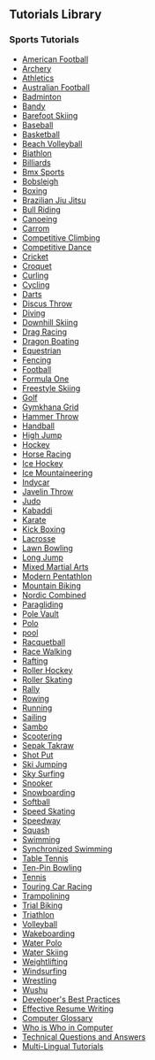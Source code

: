 ## Tutorials Library
### Sports Tutorials
* [American Football](/american_football/index.htm) <!--https://www.tutorialspoint.com/images/american_football_icon.png--> 
* [Archery](/archery/index.htm) <!--https://www.tutorialspoint.com/images/archery_icon.png--> 
* [Athletics](/athletics/index.htm) <!--https://www.tutorialspoint.com/images/athletics_icon.png--> 
* [Australian Football](/australian_football/index.htm) <!--https://www.tutorialspoint.com/images/australian_football_icon.png--> 
* [Badminton](/badminton/index.htm) <!--https://www.tutorialspoint.com/images/badminton_icon.png--> 
* [Bandy](/bandy/index.htm) <!--https://www.tutorialspoint.com/images/bandy_icon.png--> 
* [Barefoot Skiing](/barefoot_skiing/index.htm) <!--https://www.tutorialspoint.com/images/barefoot_skiing_icon.png--> 
* [Baseball](/baseball/index.htm) <!--https://www.tutorialspoint.com/images/baseball_icon.png--> 
* [Basketball](/basketball/index.htm) <!--https://www.tutorialspoint.com/images/basketball_icon.png--> 
* [Beach Volleyball](/beach_volleyball/index.htm) <!--https://www.tutorialspoint.com/images/beach_volleyball_icon.png--> 
* [Biathlon](/biathlon/index.htm) <!--https://www.tutorialspoint.com/images/biathlon_icon.png--> 
* [Billiards](/billiards/index.htm) <!--https://www.tutorialspoint.com/images/billiards_icon.png--> 
* [Bmx Sports](/bmx/index.htm) <!--https://www.tutorialspoint.com/images/bmx_icon.png--> 
* [Bobsleigh](/bobsleigh/index.htm) <!--https://www.tutorialspoint.com/images/bobsleigh_icon.png--> 
* [Boxing](/boxing/index.htm) <!--https://www.tutorialspoint.com/images/boxing_icon.png--> 
* [Brazilian Jiu Jitsu](/brazilian_jiu_jitsu/index.htm) <!--https://www.tutorialspoint.com/images/brazilian_jiu_jitsu_icon.png--> 
* [Bull Riding](/bull_riding/index.htm) <!--https://www.tutorialspoint.com/images/bull_riding_icon.png--> 
* [Canoeing](/canoeing/index.htm) <!--https://www.tutorialspoint.com/images/canoeing_icon.png--> 
* [Carrom](/carrom/index.htm) <!--https://www.tutorialspoint.com/images/carrom_icon.png--> 
* [Competitive Climbing](/competitive_climbing/index.htm) <!--https://www.tutorialspoint.com/images/competitive_climbing_icon.png--> 
* [Competitive Dance](/competitive_dance/index.htm) <!--https://www.tutorialspoint.com/images/competitive_dance_icon.png--> 
* [Cricket](/cricket/index.htm) <!--https://www.tutorialspoint.com/images/cricket_icon.png--> 
* [Croquet](/croquet/index.htm) <!--https://www.tutorialspoint.com/images/croquet_icon.png--> 
* [Curling](/curling/index.htm) <!--https://www.tutorialspoint.com/images/curling_icon.png--> 
* [Cycling](/cycling/index.htm) <!--https://www.tutorialspoint.com/images/cycling_icon.png--> 
* [Darts](/darts/index.htm) <!--https://www.tutorialspoint.com/images/darts_icon.png--> 
* [Discus Throw](/discus_throw/index.htm) <!--https://www.tutorialspoint.com/images/discus_throw_icon.png--> 
* [Diving](/diving/index.htm) <!--https://www.tutorialspoint.com/images/diving_icon.png--> 
* [Downhill Skiing](/downhill_skiing/index.htm) <!--https://www.tutorialspoint.com/images/downhill_skiing_icon.png--> 
* [Drag Racing](/drag_racing/index.htm) <!--https://www.tutorialspoint.com/images/drag_racing_icon.png--> 
* [Dragon Boating](/dragon_boating/index.htm) <!--https://www.tutorialspoint.com/images/dragon_boating_icon.png--> 
* [Equestrian](/equestrian/index.htm) <!--https://www.tutorialspoint.com/images/equestrian_icon.png--> 
* [Fencing](/fencing/index.htm) <!--https://www.tutorialspoint.com/images/fencing_icon.png--> 
* [Football](/football/index.htm) <!--https://www.tutorialspoint.com/images/football_icon.png--> 
* [Formula One](/formula_one/index.htm) <!--https://www.tutorialspoint.com/images/formula_one_icon.png--> 
* [Freestyle Skiing](/freestyle_skiing/index.htm) <!--https://www.tutorialspoint.com/images/freestyle_skiing_icon.png--> 
* [Golf](/golf/index.htm) <!--https://www.tutorialspoint.com/images/golf_icon.png--> 
* [Gymkhana Grid](/gymkhana_grid/index.htm) <!--https://www.tutorialspoint.com/images/gymkhana_grid_icon.png--> 
* [Hammer Throw](/hammer_throw/index.htm) <!--https://www.tutorialspoint.com/images/hammer_throw_icon.png--> 
* [Handball](/handball/index.htm) <!--https://www.tutorialspoint.com/images/handball_icon.png--> 
* [High Jump](/high_jump/index.htm) <!--https://www.tutorialspoint.com/images/high_jump_icon.png--> 
* [Hockey](/hockey/index.htm) <!--https://www.tutorialspoint.com/images/hockey_icon.png--> 
* [Horse Racing](/horse_racing/index.htm) <!--https://www.tutorialspoint.com/images/horse_racing_icon.png--> 
* [Ice Hockey](/ice_hockey/index.htm) <!--https://www.tutorialspoint.com/images/ice_hockey_icon.png--> 
* [Ice Mountaineering](/ice_mountaineering/index.htm) <!--https://www.tutorialspoint.com/images/ice_mountaineering_icon.png--> 
* [Indycar](/indycar/index.htm) <!--https://www.tutorialspoint.com/images/indycar_icon.png--> 
* [Javelin Throw](/javelin_throw/index.htm) <!--https://www.tutorialspoint.com/images/javelin_throw_icon.png--> 
* [Judo](/judo/index.htm) <!--https://www.tutorialspoint.com/images/judo_icon.png--> 
* [Kabaddi](/kabaddi/index.htm) <!--https://www.tutorialspoint.com/images/kabaddi_icon.png--> 
* [Karate](/karate/index.htm) <!--https://www.tutorialspoint.com/images/karate_icon.png--> 
* [Kick Boxing](/kickboxing/index.htm) <!--https://www.tutorialspoint.com/images/kickboxing_icon.png--> 
* [Lacrosse](/lacrosse/index.htm) <!--https://www.tutorialspoint.com/images/lacrosse_icon.png--> 
* [Lawn Bowling](/lawn_bowling/index.htm) <!--https://www.tutorialspoint.com/images/lawn_bowling_icon.png--> 
* [Long Jump](/long_jump/index.htm) <!--https://www.tutorialspoint.com/images/long_jump_icon.png--> 
* [Mixed Martial Arts](/mixed_martial_arts/index.htm) <!--https://www.tutorialspoint.com/images/mixed_martial_arts_icon.png--> 
* [Modern Pentathlon](/modern_pentathlon/index.htm) <!--https://www.tutorialspoint.com/images/modern_pentathlon_icon.png--> 
* [Mountain Biking](/mountain_biking/index.htm) <!--https://www.tutorialspoint.com/images/mountain_biking_icon.png--> 
* [Nordic Combined](/nordic_combined/index.htm) <!--https://www.tutorialspoint.com/images/nordic_combined_icon.png--> 
* [Paragliding](/paragliding/index.htm) <!--https://www.tutorialspoint.com/images/paragliding_icon.png--> 
* [Pole Vault](/pole_vault/index.htm) <!--https://www.tutorialspoint.com/images/pole_vault_icon.png--> 
* [Polo](/polo/index.htm) <!--https://www.tutorialspoint.com/images/polo_icon.png--> 
* [pool](/pool/index.htm) <!--https://www.tutorialspoint.com/images/pool_icon.png--> 
* [Racquetball](/racquetball/index.htm) <!--https://www.tutorialspoint.com/images/racquetball_icon.png--> 
* [Race Walking ](/racewalking/index.htm) <!--https://www.tutorialspoint.com/images/racewalking_icon.png--> 
* [Rafting](/rafting/index.htm) <!--https://www.tutorialspoint.com/images/rafting_icon.png--> 
* [Roller Hockey](/roller_hockey/index.htm) <!--https://www.tutorialspoint.com/images/roller_hockey_icon.png--> 
* [Roller Skating](/roller_skating/index.htm) <!--https://www.tutorialspoint.com/images/roller_skating_icon.png--> 
* [Rally](/rally/index.htm) <!--https://www.tutorialspoint.com/images/rally_icon.png--> 
* [Rowing](/rowing/index.htm) <!--https://www.tutorialspoint.com/images/rowing_icon.png--> 
* [Running](/running/index.htm) <!--https://www.tutorialspoint.com/images/running_icon.png--> 
* [Sailing](/sailing/index.htm) <!--https://www.tutorialspoint.com/images/sailing_icon.png--> 
* [Sambo](/sambo/index.htm) <!--https://www.tutorialspoint.com/images/sambo_icon.png--> 
* [Scootering](/scootering/index.htm) <!--https://www.tutorialspoint.com/images/scootering_icon.png--> 
* [Sepak Takraw](/sepak_takraw/index.htm) <!--https://www.tutorialspoint.com/images/sepak_takraw_icon.png--> 
* [Shot Put](/shot_put/index.htm) <!--https://www.tutorialspoint.com/images/shot_put_icon.png--> 
* [Ski Jumping](/ski_jumping/index.htm) <!--https://www.tutorialspoint.com/images/ski_jumping_icon.png--> 
* [Sky Surfing](/sky_surfing/index.htm) <!--https://www.tutorialspoint.com/images/sky_surfing_icon.png--> 
* [Snooker](/snooker/index.htm) <!--https://www.tutorialspoint.com/images/snooker_icon.png--> 
* [Snowboarding](/snowboarding/index.htm) <!--https://www.tutorialspoint.com/images/snowboarding_icon.png--> 
* [Softball](/softball/index.htm) <!--https://www.tutorialspoint.com/images/softball_icon.png--> 
* [Speed Skating](/speed_skating/index.htm) <!--https://www.tutorialspoint.com/images/speed_skating_icon.png--> 
* [Speedway](/speedway/index.htm) <!--https://www.tutorialspoint.com/images/speedway_icon.png--> 
* [Squash](/squash/index.htm) <!--https://www.tutorialspoint.com/images/squash_icon.png--> 
* [Swimming](/swimming/index.htm) <!--https://www.tutorialspoint.com/images/swimming_icon.png--> 
* [Synchronized Swimming](/synchronized_swimming/index.htm) <!--https://www.tutorialspoint.com/images/synchronized_swimming_icon.png--> 
* [Table Tennis](/table_tennis/index.htm) <!--https://www.tutorialspoint.com/images/table_tennis_icon.png--> 
* [Ten-Pin Bowling](/ten_pin_bowling/index.htm) <!--https://www.tutorialspoint.com/images/ten_pin_bowling_icon.png--> 
* [Tennis](/tennis/index.htm) <!--https://www.tutorialspoint.com/images/tennis_icon.png--> 
* [Touring Car Racing](/touring_car_racing/index.htm) <!--https://www.tutorialspoint.com/images/touring_car_racing_icon.png--> 
* [Trampolining](/trampolining/index.htm) <!--https://www.tutorialspoint.com/images/trampolining_icon.png--> 
* [Trial Biking](/trial_biking/index.htm) <!--https://www.tutorialspoint.com/images/trial_biking_icon.png--> 
* [Triathlon](/triathlon/index.htm) <!--https://www.tutorialspoint.com/images/triathlon_icon.png--> 
* [Volleyball](/volleyball/index.htm) <!--https://www.tutorialspoint.com/images/volleyball_icon.png--> 
* [Wakeboarding](/wakeboarding/index.htm) <!--https://www.tutorialspoint.com/images/wakeboarding_icon.png--> 
* [Water Polo](/water_polo/index.htm) <!--https://www.tutorialspoint.com/images/water_polo_icon.png--> 
* [Water Skiing](/water_skiing/index.htm) <!--https://www.tutorialspoint.com/images/water_skiing_icon.png--> 
* [Weightlifting](/weightlifting/index.htm) <!--https://www.tutorialspoint.com/images/weightlifting_icon.png--> 
* [Windsurfing](/windsurfing/index.htm) <!--https://www.tutorialspoint.com/images/windsurfing_icon.png--> 
* [Wrestling](/wrestling/index.htm) <!--https://www.tutorialspoint.com/images/wrestling_icon.png--> 
* [Wushu](/wushu/index.htm) <!--https://www.tutorialspoint.com/images/wushu_icon.png--> 
* [Developer's Best Practices](/developers_best_practices/index.htm) <!--https://www.tutorialspoint.com/images/developers-best-practices.png--> 
* [Effective Resume Writing](/effective_resume_writing.htm) <!--https://www.tutorialspoint.com/images/resume-writing.png--> 
* [Computer Glossary](/computer_glossary.htm) <!--https://www.tutorialspoint.com/images/computer-glossary.png--> 
* [Who is Who in Computer](/computer_whoiswho.htm) <!--https://www.tutorialspoint.com/images/who-is-who.png--> 
* [Technical Questions and Answers](/questions_and_answers.htm) <!--https://www.tutorialspoint.com/images/questions-answers.png--> 
* [Multi-Lingual Tutorials](/multi_language_tutorials.htm) <!--https://www.tutorialspoint.com/images/multilanguage-tutorials.png--> 
